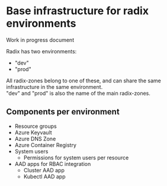# Base infrastructure for radix environments

Work in progress document

Radix has two environments:
- "dev"
- "prod"

All radix-zones belong to one of these, and can share the same infrastructure in the same environment.  
"dev" and "prod" is also the name of the main radix-zones.

## Components per environment

- Resource groups
- Azure Keyvault
- Azure DNS Zone
- Azure Container Registry
- System users
  - Permissions for system users per resource
- AAD apps for RBAC integration
   - Cluster AAD app
   - Kubectl AAD app

